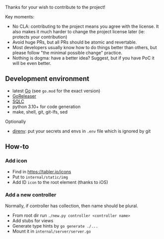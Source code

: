 Thanks for your wish to contribute to the project!

Key moments:

- No CLA: contributing to the project means you agree with the license. It also makes it much harder to change the
  project license later (ie: protects your contribution)
- Avoid huge PRs, but all PRs should be atomic and revertable.
- Most developers usually know how to do things better than others, but please follow "the minimal possible change"
  practice.
- Nothing is dogma: have a better idea? Suggest, but if you have PoC it will be even better.

## Development environment

- latest [Go](https://go.dev/) (see `go.mod` for the exact version)
- [GoReleaser](https://goreleaser.com/)
- [SQLC](https://sqlc.dev/)
- python 3.10+ for code generation
- make, shell, git, git-lfs, sed

Optionally

- [direnv](https://direnv.net/): put your secrets and envs in `.env` file which is ignored by git


## How-to

### Add icon

- Find in https://tabler.io/icons
- Put to `internal/static/img`
- Add ID `icon` to the root element (thanks to iOS)

### Add a new controller

Normally, if controller has collection, then name should be plural.

- From root dir run `./new.py controller <controller name>`
- Add stubs for views
- Generate type hints by `go generate ./...`
- Mount it in `internal/server/server.go`